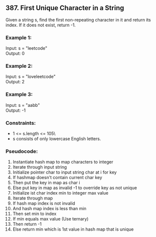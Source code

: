 ## 387. First Unique Character in a String
Given a string s, find the first non-repeating character in it and return its index. If it does not exist, return -1.

### Example 1:
Input: s = "leetcode"\
Output: 0

### Example 2:
Input: s = "loveleetcode"\
Output: 2

### Example 3:
Input: s = "aabb"\
Output: -1

### Constraints:

- 1 <= s.length <= 105\
- s consists of only lowercase English letters.

### Pseudocode:
1. Instantiate hash map to map characters to integer
2. Iterate through input string
3. Initialize pointer char to input string char at i for key
4. If hashmap doesn't contain current char key
5. Then put the key in map as char i
6. Else put key in map as invalid -1 to override key as not unique
7. Initialize ist char index min to integer max value
8. Iterate through map 
9. If hash map index is not invalid
10. And hash map index is less than min
11. Then set min to index
12. If min equals max value (Use ternary)
13. Then return -1
14. Else return min which is 1st value in hash map that is unique
